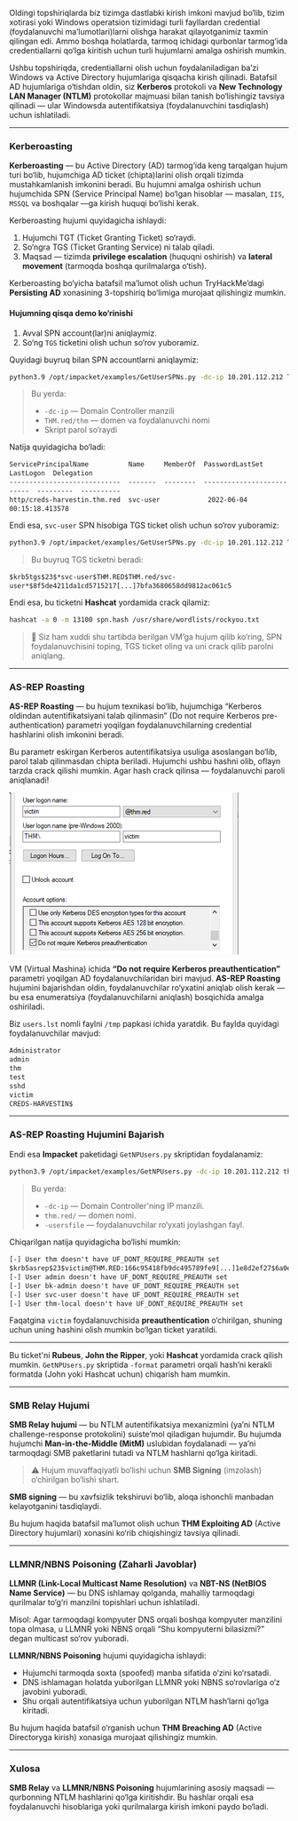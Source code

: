 Oldingi topshiriqlarda biz tizimga dastlabki kirish imkoni mavjud bo‘lib, tizim xotirasi yoki Windows operatsion tizimidagi turli fayllardan credential (foydalanuvchi ma’lumotlari)larni olishga harakat qilayotganimiz taxmin qilingan edi. Ammo boshqa holatlarda, tarmoq ichidagi qurbonlar tarmog‘ida credentiallarni qo‘lga kiritish uchun turli hujumlarni amalga oshirish mumkin.

Ushbu topshiriqda, credentiallarni olish uchun foydalaniladigan ba’zi Windows va Active Directory hujumlariga qisqacha kirish qilinadi. Batafsil AD hujumlariga o‘tishdan oldin, siz **Kerberos** protokoli va **New Technology LAN Manager (NTLM)** protokollar majmuasi bilan tanish bo‘lishingiz tavsiya qilinadi — ular Windowsda autentifikatsiya (foydalanuvchini tasdiqlash) uchun ishlatiladi.

---

### **Kerberoasting**

**Kerberoasting** — bu Active Directory (AD) tarmog‘ida keng tarqalgan hujum turi bo‘lib, hujumchiga AD ticket (chipta)larini olish orqali tizimda mustahkamlanish imkonini beradi. Bu hujumni amalga oshirish uchun hujumchida SPN (Service Principal Name) bo‘lgan hisoblar — masalan, `IIS`, `MSSQL` va boshqalar —ga kirish huquqi bo‘lishi kerak.

Kerberoasting hujumi quyidagicha ishlaydi:

1. Hujumchi TGT (Ticket Granting Ticket) so‘raydi.
2. So‘ngra TGS (Ticket Granting Service) ni talab qiladi.
3. Maqsad — tizimda **privilege escalation** (huquqni oshirish) va **lateral movement** (tarmoqda boshqa qurilmalarga o‘tish).

Kerberoasting bo‘yicha batafsil ma’lumot olish uchun TryHackMe’dagi **Persisting AD** xonasining 3-topshiriq bo‘limiga murojaat qilishingiz mumkin.

#### **Hujumning qisqa demo ko‘rinishi**

1. Avval SPN account(lar)ni aniqlaymiz.
2. So‘ng `TGS` ticketini olish uchun so‘rov yuboramiz.

Quyidagi buyruq bilan SPN accountlarni aniqlaymiz:

```bash
python3.9 /opt/impacket/examples/GetUserSPNs.py -dc-ip 10.201.112.212 THM.red/thm
```

> Bu yerda:
>
> * `-dc-ip` — Domain Controller manzili
> * `THM.red/thm` — domen va foydalanuvchi nomi
> * Skript parol so‘raydi

Natija quyidagicha bo‘ladi:

```
ServicePrincipalName          Name     MemberOf  PasswordLastSet             LastLogon  Delegation
----------------------------  -------  --------  --------------------------  ---------  ----------
http/creds-harvestin.thm.red  svc-user            2022-06-04 00:15:18.413578
```

Endi esa, `svc-user` SPN hisobiga TGS ticket olish uchun so‘rov yuboramiz:

```bash
python3.9 /opt/impacket/examples/GetUserSPNs.py -dc-ip 10.201.112.212 THM.red/thm -request-user svc-user
```

> Bu buyruq TGS ticketni beradi:

```
$krb5tgs$23$*svc-user$THM.RED$THM.red/svc-user*$8f5de4211da1cd5715217[...]7bfa3680658dd9812ac061c5
```

Endi esa, bu ticketni **Hashcat** yordamida crack qilamiz:

```bash
hashcat -a 0 -m 13100 spn.hash /usr/share/wordlists/rockyou.txt
```

> 🎯 Siz ham xuddi shu tartibda berilgan VM’ga hujum qilib ko‘ring, SPN foydalanuvchisini toping, TGS ticket oling va uni crack qilib parolni aniqlang.

---

### **AS-REP Roasting**

**AS-REP Roasting** — bu hujum texnikasi bo‘lib, hujumchiga “Kerberos oldindan autentifikatsiyani talab qilinmasin” (Do not require Kerberos pre-authentication) parametri yoqilgan foydalanuvchilarning credential hashlarini olish imkonini beradi.

Bu parametr eskirgan Kerberos autentifikatsiya usuliga asoslangan bo‘lib, parol talab qilinmasdan chipta beriladi. Hujumchi ushbu hashni olib, oflayn tarzda crack qilishi mumkin. Agar hash crack qilinsa — foydalanuvchi paroli aniqlanadi!


![](https://github.com/akhatkulov/cheatsheets-for-windows/blob/main/Credentials%20Harvesting/Other%20Attacks/Other%20Attacks.png?raw=true)


VM (Virtual Mashina) ichida **“Do not require Kerberos preauthentication”** parametri yoqilgan AD foydalanuvchilaridan biri mavjud. **AS-REP Roasting** hujumini bajarishdan oldin, foydalanuvchilar ro‘yxatini aniqlab olish kerak — bu esa enumeratsiya (foydalanuvchilarni aniqlash) bosqichida amalga oshiriladi.

Biz `users.lst` nomli faylni `/tmp` papkasi ichida yaratdik. Bu faylda quyidagi foydalanuvchilar mavjud:

```
Administrator  
admin  
thm  
test  
sshd  
victim  
CREDS-HARVESTIN$
```

---

### **AS-REP Roasting Hujumini Bajarish**

Endi esa **Impacket** paketidagi `GetNPUsers.py` skriptidan foydalanamiz:

```bash
python3.9 /opt/impacket/examples/GetNPUsers.py -dc-ip 10.201.112.212 thm.red/ -usersfile /tmp/users.txt
```

> Bu yerda:
>
> * `-dc-ip` — Domain Controller'ning IP manzili.
> * `thm.red/` — domen nomi.
> * `-usersfile` — foydalanuvchilar ro‘yxati joylashgan fayl.

Chiqarilgan natija quyidagicha bo‘lishi mumkin:

```
[-] User thm doesn't have UF_DONT_REQUIRE_PREAUTH set  
$krb5asrep$23$victim@THM.RED:166c95418fb9dc495789fe9[...]1e8d2ef27$6a0e13abb5c99c07  
[-] User admin doesn't have UF_DONT_REQUIRE_PREAUTH set  
[-] User bk-admin doesn't have UF_DONT_REQUIRE_PREAUTH set  
[-] User svc-user doesn't have UF_DONT_REQUIRE_PREAUTH set  
[-] User thm-local doesn't have UF_DONT_REQUIRE_PREAUTH set  
```

Faqatgina `victim` foydalanuvchisida **preauthentication** o‘chirilgan, shuning uchun uning hashini olish mumkin bo‘lgan ticket yaratildi.

---

Bu ticket'ni **Rubeus**, **John the Ripper**, yoki **Hashcat** yordamida crack qilish mumkin. `GetNPUsers.py` skriptida `-format` parametri orqali hash’ni kerakli formatda (John yoki Hashcat uchun) chiqarish ham mumkin.

---

### **SMB Relay Hujumi**

**SMB Relay hujumi** — bu NTLM autentifikatsiya mexanizmini (ya’ni NTLM challenge-response protokolini) suiste’mol qiladigan hujumdir. Bu hujumda hujumchi **Man-in-the-Middle (MitM)** uslubidan foydalanadi — ya’ni tarmoqdagi SMB paketlarini tutadi va NTLM hashlarni qo‘lga kiritadi.

> ⚠️ Hujum muvaffaqiyatli bo‘lishi uchun **SMB Signing** (imzolash) o‘chirilgan bo‘lishi shart.

**SMB signing** — bu xavfsizlik tekshiruvi bo‘lib, aloqa ishonchli manbadan kelayotganini tasdiqlaydi.

Bu hujum haqida batafsil ma’lumot olish uchun **THM Exploiting AD** (Active Directory hujumlari) xonasini ko‘rib chiqishingiz tavsiya qilinadi.

---

### **LLMNR/NBNS Poisoning (Zaharli Javoblar)**

**LLMNR (Link-Local Multicast Name Resolution)** va **NBT-NS (NetBIOS Name Service)** — bu DNS ishlamay qolganda, mahalliy tarmoqdagi qurilmalar to‘g‘ri manzilni topishlari uchun ishlatiladi.

Misol: Agar tarmoqdagi kompyuter DNS orqali boshqa kompyuter manzilini topa olmasa, u LLMNR yoki NBNS orqali “Shu kompyuterni bilasizmi?” degan multicast so‘rov yuboradi.

**LLMNR/NBNS Poisoning** hujumi quyidagicha ishlaydi:

* Hujumchi tarmoqda soxta (spoofed) manba sifatida o‘zini ko‘rsatadi.
* DNS ishlamagan holatda yuborilgan LLMNR yoki NBNS so‘rovlariga o‘z javobini yuboradi.
* Shu orqali autentifikatsiya uchun yuborilgan NTLM hash’larni qo‘lga kiritadi.

Bu hujum haqida batafsil o‘rganish uchun **THM Breaching AD** (Active Directoryga kirish) xonasiga murojaat qilishingiz mumkin.

---

### **Xulosa**

**SMB Relay** va **LLMNR/NBNS Poisoning** hujumlarining asosiy maqsadi — qurbonning NTLM hashlarini qo‘lga kiritishdir. Bu hashlar orqali esa foydalanuvchi hisoblariga yoki qurilmalarga kirish imkoni paydo bo‘ladi.
